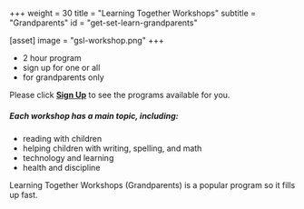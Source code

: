 +++
weight = 30
title = "Learning Together Workshops"
subtitle = "Grandparents"
id = "get-set-learn-grandparents"

[asset]
  image = "gsl-workshop.png"
+++

- 2 hour program
- sign up for one or all
- for grandparents only  
  
Please click [**Sign Up**](../../../programs-and-services/programs-for-families/sign-up) to see the programs available for you.  

##### Each workshop has a main topic, including:
- reading with children
- helping children with writing, spelling, and math
- technology and learning
- health and discipline  
  
Learning Together Workshops (Grandparents) is a popular program so it fills up fast.


